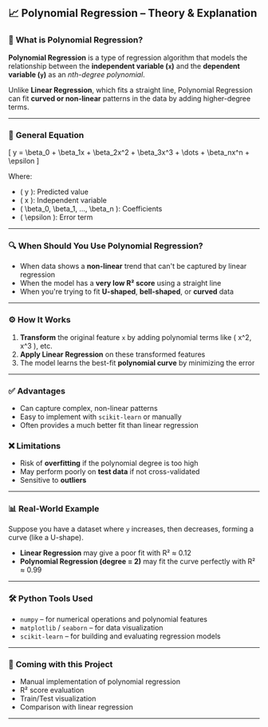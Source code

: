 ## 📈 **Polynomial Regression – Theory & Explanation**

### 🧠 **What is Polynomial Regression?**
**Polynomial Regression** is a type of regression algorithm that models the relationship between the **independent variable (`x`)** and the **dependent variable (`y`)** as an *nth-degree polynomial*.

Unlike **Linear Regression**, which fits a straight line, Polynomial Regression can fit **curved or non-linear** patterns in the data by adding higher-degree terms.

---

### 🧮 **General Equation**
\[
y = \beta_0 + \beta_1x + \beta_2x^2 + \beta_3x^3 + \dots + \beta_nx^n + \epsilon
\]

Where:
- \( y \): Predicted value  
- \( x \): Independent variable  
- \( \beta_0, \beta_1, ..., \beta_n \): Coefficients  
- \( \epsilon \): Error term

---

### 🔍 **When Should You Use Polynomial Regression?**
- When data shows a **non-linear** trend that can't be captured by linear regression
- When the model has a **very low R² score** using a straight line
- When you're trying to fit **U-shaped**, **bell-shaped**, or **curved** data

---

### ⚙️ **How It Works**
1. **Transform** the original feature `x` by adding polynomial terms like \( x^2, x^3 \), etc.
2. **Apply Linear Regression** on these transformed features
3. The model learns the best-fit **polynomial curve** by minimizing the error

---

### ✅ **Advantages**
- Can capture complex, non-linear patterns
- Easy to implement with `scikit-learn` or manually
- Often provides a much better fit than linear regression

### ❌ **Limitations**
- Risk of **overfitting** if the polynomial degree is too high
- May perform poorly on **test data** if not cross-validated
- Sensitive to **outliers**

---

### 📊 **Real-World Example**
Suppose you have a dataset where `y` increases, then decreases, forming a curve (like a U-shape).

- **Linear Regression** may give a poor fit with R² ≈ 0.12
- **Polynomial Regression (degree = 2)** may fit the curve perfectly with R² ≈ 0.99

---

### 🛠️ **Python Tools Used**
- `numpy` – for numerical operations and polynomial features  
- `matplotlib` / `seaborn` – for data visualization  
- `scikit-learn` – for building and evaluating regression models

---

### 🧪 **Coming with this Project**
- Manual implementation of polynomial regression
- R² score evaluation
- Train/Test visualization
- Comparison with linear regression

---

